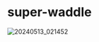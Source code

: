 # super-waddle

![20240513_021452](https://github.com/Alfa12345677/super-waddle/assets/99698898/75b799e2-00b8-498d-8f01-2586f133a8d8)
